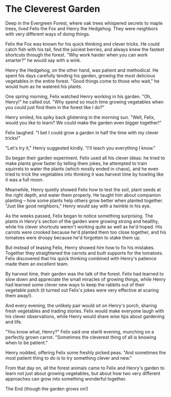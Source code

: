 # The Cleverest Garden

Deep in the Evergreen Forest, where oak trees whispered secrets to maple trees, lived Felix the Fox and Henry the Hedgehog. They were neighbors with very different ways of doing things.

Felix the Fox was known for his quick thinking and clever tricks. He could catch fish with his tail, find the juiciest berries, and always knew the fastest shortcuts through the forest. "Why work harder when you can work smarter?" he would say with a wink.

Henry the Hedgehog, on the other hand, was patient and methodical. He spent his days carefully tending his garden, growing the most delicious vegetables in the entire forest. "Good things come to those who wait," he would hum as he watered his plants.

One spring morning, Felix watched Henry working in his garden. "Oh, Henry!" he called out. "Why spend so much time growing vegetables when you could just find them in the forest like I do?"

Henry smiled, his spiky back glistening in the morning sun. "Well, Felix, would you like to learn? We could make the garden even bigger together!"

Felix laughed. "I bet I could grow a garden in half the time with my clever tricks!"

"Let's try it," Henry suggested kindly. "I'll teach you everything I know."

So began their garden experiment. Felix used all his clever ideas: he tried to make plants grow faster by telling them jokes, he attempted to train squirrels to water the plants (which mostly ended in chaos), and he even tried to trick the vegetables into thinking it was harvest time by howling like it was a full moon.

Meanwhile, Henry quietly showed Felix how to test the soil, plant seeds at the right depth, and water them properly. He taught him about companion planting – how some plants help others grow better when planted together. "Just like good neighbors," Henry would say with a twinkle in his eye.

As the weeks passed, Felix began to notice something surprising. The plants in Henry's section of the garden were growing strong and healthy, while his clever shortcuts weren't working quite as well as he'd hoped. His carrots were crooked because he'd planted them too close together, and his tomatoes were droopy because he'd forgotten to stake them up.

But instead of teasing Felix, Henry showed him how to fix his mistakes. Together they straightened the carrots and built supports for the tomatoes. Felix discovered that his quick thinking combined with Henry's patience made them an excellent team.

By harvest time, their garden was the talk of the forest. Felix had learned to slow down and appreciate the small miracles of growing things, while Henry had learned some clever new ways to keep the rabbits out of their vegetable patch (it turned out Felix's jokes were very effective at scaring them away!).

And every evening, the unlikely pair would sit on Henry's porch, sharing fresh vegetables and trading stories. Felix would make everyone laugh with his clever observations, while Henry would share wise tips about gardening and life.

"You know what, Henry?" Felix said one starlit evening, munching on a perfectly grown carrot. "Sometimes the cleverest thing of all is knowing when to be patient."

Henry nodded, offering Felix some freshly picked peas. "And sometimes the most patient thing to do is to try something clever and new."

From that day on, all the forest animals came to Felix and Henry's garden to learn not just about growing vegetables, but about how two very different approaches can grow into something wonderful together.

The End (though the garden grows on!)
